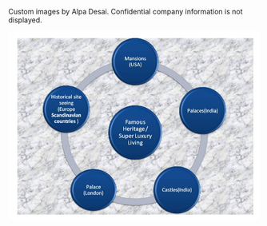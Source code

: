 Custom images by Alpa Desai. Confidential company information is not displayed. 

![image](FamousHeritageSites.jpg)
